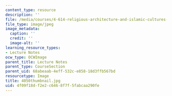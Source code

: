 ```yaml
---
content_type: resource
description: ''
file: /media/courses/4-614-religious-architecture-and-islamic-cultures-fall-2002/4f09f18df2e2c6468f7f5fabcaa290fe_4050thumbnail.jpg
file_type: image/jpeg
image_metadata:
  caption: ''
  credit: ''
  image-alt: ''
learning_resource_types:
- Lecture Notes
ocw_type: OCWImage
parent_title: Lecture Notes
parent_type: CourseSection
parent_uid: 68abeaab-4eff-532c-e858-18d3ffb567bd
resourcetype: Image
title: 4050thumbnail.jpg
uid: 4f09f18d-f2e2-c646-8f7f-5fabcaa290fe
---
```

